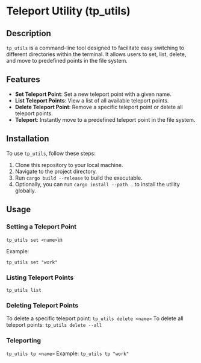 # Teleport Utility (tp_utils)

## Description
`tp_utils` is a command-line tool designed to facilitate easy switching to different directories within the terminal. It allows users to set, list, delete, and move to predefined points in the file system.

## Features
- **Set Teleport Point**: Set a new teleport point with a given name.
- **List Teleport Points**: View a list of all available teleport points.
- **Delete Teleport Point**: Remove a specific teleport point or delete all teleport points.
- **Teleport**: Instantly move to a predefined teleport point in the file system.

## Installation
To use `tp_utils`, follow these steps:
1. Clone this repository to your local machine.
2. Navigate to the project directory.
3. Run `cargo build --release` to build the executable.
4. Optionally, you can run `cargo install --path .` to install the utility globally.

## Usage
### Setting a Teleport Point
```tp_utils set <name>```\n

Example:

```tp_utils set "work"```

### Listing Teleport Points
```tp_utils list```

### Deleting Teleport Points
To delete a specific teleport point:
```tp_utils delete <name>```
To delete all teleport points:
```tp_utils delete --all```

### Teleporting
```tp_utils tp <name>```
Example:
```tp_utils tp "work"```

